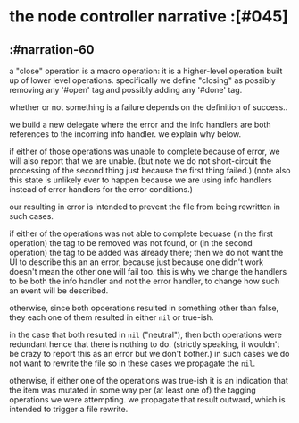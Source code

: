 # the node controller narrative :[#045]

## :#narration-60

a "close" operation is a macro operation: it is a higher-level operation
built up of lower level operations. specifically we define "closing" as
possibly removing any '#open' tag and possibly adding any '#done' tag.

whether or not something is a failure depends on the definition of success..

we build a new delegate where the error and the info handlers are both
references to the incoming info handler. we explain why below.

if either of those operations was unable to complete because of error,
we will also report that we are unable. (but note we do not short-circuit
the processing of the second thing just because the first thing failed.)
(note also this state is unlikely ever to happen because we are using
info handlers instead of error handlers for the error conditions.)

our resulting in error is intended to prevent the file from being
rewritten in such cases.

if either of the operations was not able to complete becuase (in the
first operation) the tag to be removed was not found, or (in the second
operation) the tag to be added was already there; then we do not want
the UI to describe this an an error, because just because one didn't
work doesn't mean the other one will fail too. this is why we change the
handlers to be both the info handler and not the error handler, to
change how such an event will be described.

otherwise, since both opoerations resulted in something other than
false, they each one of them resulted in either `nil` or true-ish.

in the case that both resulted in `nil` ("neutral"), then both
operations were redundant hence that there is nothing to do. (strictly
speaking, it wouldn't be crazy to report this as an error but we don't
bother.) in such cases we do not want to rewrite the file so in these
cases we propagate the `nil`.

otherwise, if either one of the operations was true-ish it is an
indication that the item was mutated in some way per (at least one of)
the tagging operations we were attempting. we propagate that result
outward, which is intended to trigger a file rewrite.
